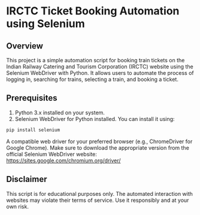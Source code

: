# IRCTC Ticket Booking Automation using Selenium

## Overview
This project is a simple automation script for booking train tickets on the Indian Railway Catering and Tourism Corporation (IRCTC) website using the Selenium WebDriver with Python. It allows users to automate the process of logging in, searching for trains, selecting a train, and booking a ticket.

## Prerequisites
1. Python 3.x installed on your system.
2. Selenium WebDriver for Python installed. You can install it using:

```bash
pip install selenium
```
A compatible web driver for your preferred browser (e.g., ChromeDriver for Google Chrome). Make sure to download the appropriate version from the official Selenium WebDriver website: https://sites.google.com/chromium.org/driver/

## Disclaimer
This script is for educational purposes only. The automated interaction with websites may violate their terms of service. Use it responsibly and at your own risk.
   

   
